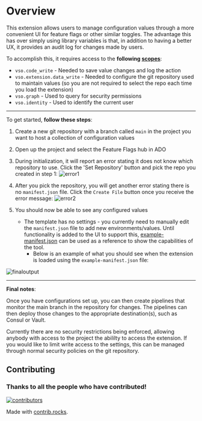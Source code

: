# Overview

This extension allows users to manage configuration values through a more convenient UI for feature flags or other similar toggles. The advantage this has over simply using library variables is that, in addition to having a better UX, it provides an audit log for changes made by users. 


To accomplish this, it requires access to the **following [scopes](https://docs.microsoft.com/en-us/azure/devops/extend/develop/manifest?view=azure-devops#scopes)**:
* `vso.code_write` - Needed to save value changes and log the action
* `vso.extension.data_write` - Needed to configure the git repository used to maintain values (so you are not required to select the repo each time you load the extension)
* `vso.graph` - Used to query for security permissions
* `vso.identity` - Used to identify the current user

---

To get started, **follow these steps**:
1. Create a new git repository with a branch called `main` in the project you want to host a collection of configuration values
1. Open up the project and select the Feature Flags hub in ADO
1.  During initialization, it will report an error stating it does not know which repository to use. Click the 'Set Repository' button and pick the repo you created in step 1:
![error1](https://user-images.githubusercontent.com/103285014/169904218-2c17955c-bd0a-42ac-a40a-aa249297f36d.png)

1. After you pick the repository, you will get another error stating there is no `manifest.json` file. Click the `Create File` button once you receive the error message:
![error2](https://user-images.githubusercontent.com/103285014/169904356-4da28826-169f-4563-bbc6-2498d63c80cb.png)

1. You should now be able to see any configured values
    * The template has no settings - you currently need to manually edit the `manifest.json` file to add new environments/values. Until functionality is added to the UI to support this, [example-manifest.json](/example-manifest.json) can be used as a reference to show the capabilities of the tool.
      * Below is an example of what you should see when the extension is loaded using the `example-manifest.json` file:
      
 ![finaloutput](https://user-images.githubusercontent.com/103285014/169904865-4579e944-7ec2-4368-9db5-541ac609b4e7.png)


---

**Final notes**:

Once you have configurations set up, you can then create pipelines that monitor the main branch in the repository for changes. The pipelines can then deploy those changes to the appropriate destination(s), such as Consul or Vault.

Currently there are no security restrictions being enforced, allowing anybody with access to the project the abililty to access the extension. If you would like to limit write access to the settings, this can be managed through normal security policies on the git repository.

## Contributing

### Thanks to all the people who have contributed!

[![contributors](https://contrib.rocks/image?repo=ktmitton/azure-devops-feature-flag-manager)](https://github.com/ktmitton/azure-devops-feature-flag-manager/graphs/contributors)

Made with [contrib.rocks](https://contrib.rocks).
